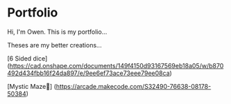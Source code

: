 # Portfolio

Hi, I'm Owen. This is my portfolio... 

Theses are my better creations... 


[6 Sided dice]
(https://cad.onshape.com/documents/149f4150d93167569eb18a05/w/b870492d434fbb16f24da897/e/9ee6ef73ace73eee79ee08ca)

[Mystic Maze🧙] 
(https://arcade.makecode.com/S32490-76638-08178-50384)
